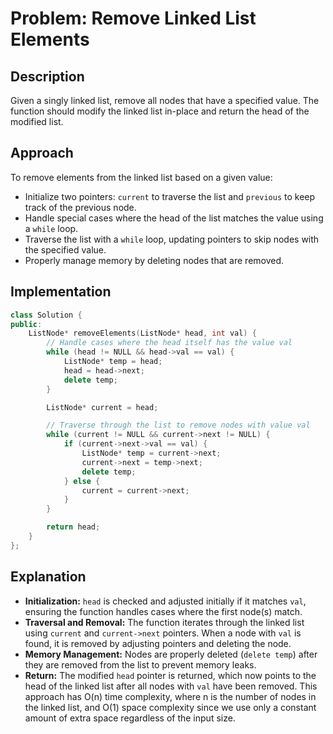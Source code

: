 # Problem: Remove Linked List Elements

## Description

Given a singly linked list, remove all nodes that have a specified value. The function should modify the linked list in-place and return the head of the modified list.

## Approach

To remove elements from the linked list based on a given value:

- Initialize two pointers: `current` to traverse the list and `previous` to keep track of the previous node.
- Handle special cases where the head of the list matches the value using a `while` loop.
- Traverse the list with a `while` loop, updating pointers to skip nodes with the specified value.
- Properly manage memory by deleting nodes that are removed.

## Implementation

```cpp
class Solution {
public:
    ListNode* removeElements(ListNode* head, int val) {
        // Handle cases where the head itself has the value val
        while (head != NULL && head->val == val) {
            ListNode* temp = head;
            head = head->next;
            delete temp;
        }

        ListNode* current = head;

        // Traverse through the list to remove nodes with value val
        while (current != NULL && current->next != NULL) {
            if (current->next->val == val) {
                ListNode* temp = current->next;
                current->next = temp->next;
                delete temp;
            } else {
                current = current->next;
            }
        }

        return head;
    }
};
```
## Explanation
- **Initialization:** `head` is checked and adjusted initially if it matches `val`, ensuring the function handles cases where the first node(s) match.
- **Traversal and Removal:** The function iterates through the linked list using `current` and `current->next` pointers. When a node with `val` is found, it is removed by adjusting pointers and deleting the node.
- **Memory Management:** Nodes are properly deleted (`delete temp`) after they are removed from the list to prevent memory leaks.
- **Return:** The modified `head` pointer is returned, which now points to the head of the linked list after all nodes with `val` have been removed.
This approach has O(n) time complexity, where n is the number of nodes in the linked list, and O(1) space complexity since we use only a constant amount of extra space regardless of the input size.
